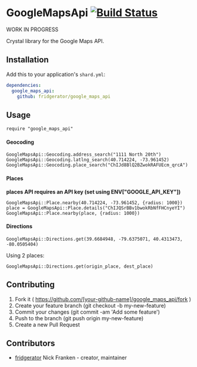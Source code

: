 

# GoogleMapsApi [![Build Status](https://travis-ci.org/fridgerator/google_maps_api.svg?branch=master)](https://travis-ci.org/fridgerator/google_maps_api)

WORK IN PROGRESS

Crystal library for the Google Maps API.

## Installation


Add this to your application's `shard.yml`:

```yaml
dependencies:
  google_maps_api:
    github: fridgerator/google_maps_api
```


## Usage


```crystal
require "google_maps_api"
```

#### Geocoding

```crystal
GoogleMapsApi::Geocoding.address_search("1111 North 20th")
GoogleMapsApi::Geocoding.latlng_search(40.714224, -73.961452)
GoogleMapsApi::Geocoding.place_search("ChIJd8BlQ2BZwokRAFUEcm_qrcA")
```

#### Places
**places API requires an API key (set using ENV["GOOGLE_API_KEY"])**

```crystal
GoogleMapsApi::Place.nearby(40.714224, -73.961452, {radius: 1000})
place = GoogleMapsApi::Place.details("ChIJQSrBBv1bwokRbNfFHCnyeYI")
GoogleMapsApi::Place.nearby(place, {radius: 1000})
```

#### Directions

```crystal
GoogleMapsApi::Directions.get(39.6684948, -79.6375071, 40.4313473, -80.0505404)
```

Using 2 places:
```cyrstal
GoogleMapsApi::Directions.get(origin_place, dest_place)
```

## Contributing

1. Fork it ( https://github.com/[your-github-name]/google_maps_api/fork )
2. Create your feature branch (git checkout -b my-new-feature)
3. Commit your changes (git commit -am 'Add some feature')
4. Push to the branch (git push origin my-new-feature)
5. Create a new Pull Request

## Contributors

- [fridgerator](https://github.com/fridgerator) Nick Franken - creator, maintainer
